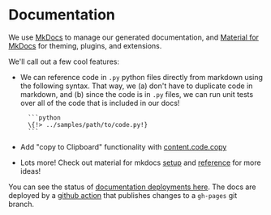 # Documentation

We use [MkDocs](https://www.mkdocs.org/) to manage our generated documentation, and [Material for
MkDocs](https://squidfunk.github.io/mkdocs-material/getting-started/) for theming, plugins, and
extensions.

We'll call out a few cool features:

- We can reference code in `.py` python files directly from markdown using the following syntax. That way, we (a) don't have to
  duplicate code in markdown, and (b) since the code is in `.py` files, we can run unit tests over
  all of the code that is included in our docs!

        ```python
        \{!> ../samples/path/to/code.py!}
        ```

- Add "copy to Clipboard" functionality with
  [content.code.copy](https://squidfunk.github.io/mkdocs-material/reference/code-blocks/#code-copy-button)
- Lots more! Check out material for mkdocs
  [setup](https://squidfunk.github.io/mkdocs-material/setup/changing-the-colors/) and
  [reference](https://squidfunk.github.io/mkdocs-material/reference) for more ideas!

You can see the status of [documentation deployments
here](https://github.com/groundlight/python-sdk/settings/pages). The docs are deployed by a [github
action]() that publishes changes to a `gh-pages` git branch.
